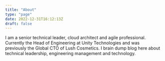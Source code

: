 ```yaml
---
title: "About"
type: "page"
date: 2022-12-31T16:12:13Z
draft: false
---
```


I am a senior technical leader, cloud architect and agile professional. Currently the Head of Engineering at Unity Technologies and was previously the Global CTO of Lush Cosmetics. I brain dump blog here about technical leadership, engineering management and technology.